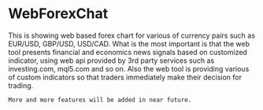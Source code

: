 # WebForexChat
This is showing web based forex chart for various of currency pairs such as EUR/USD, GBP/USD, USD/CAD.
What is the most important is that the web tool presents financial and economics news signals based on customized indicator, using web api provided by 3rd party services such as investing.com, mql5.com and so on.
Also the web tool is providing various of custom indicators so that traders immediately make their decision for trading.
		
	More and more features will be added in near future.
